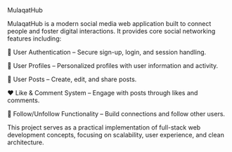 MulaqatHub

MulaqatHub is a modern social media web application built to connect people and foster digital interactions. It provides core social networking features including:

🔐 User Authentication – Secure sign-up, login, and session handling.

👤 User Profiles – Personalized profiles with user information and activity.

📝 User Posts – Create, edit, and share posts.

❤️ Like & Comment System – Engage with posts through likes and comments.

🔔 Follow/Unfollow Functionality – Build connections and follow other users.

This project serves as a practical implementation of full-stack web development concepts, focusing on scalability, user experience, and clean architecture.
